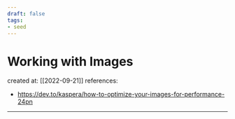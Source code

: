 ```yaml
---
draft: false
tags: 
- seed
---
```


# Working with Images

created at: [[2022-09-21]]
references:

- https://dev.to/kaspera/how-to-optimize-your-images-for-performance-24pn

---
